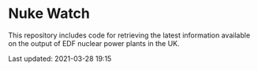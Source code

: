 # Nuke Watch

This repository includes code for retrieving the latest information available on the output of EDF nuclear power plants in the UK.

Last updated: 2021-03-28 19:15
